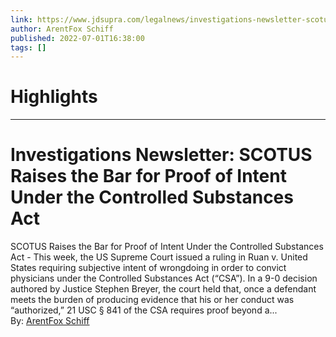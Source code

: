 ```yaml
---
link: https://www.jdsupra.com/legalnews/investigations-newsletter-scotus-raises-4185447/
author: ArentFox Schiff
published: 2022-07-01T16:38:00
tags: []
---
```

# Highlights


---
# Investigations Newsletter: SCOTUS Raises the Bar for Proof of Intent Under the Controlled Substances Act
SCOTUS Raises the Bar for Proof of Intent Under the Controlled Substances Act - This week, the US Supreme Court issued a ruling in Ruan v. United States requiring subjective intent of wrongdoing in order to convict physicians under the Controlled Substances Act (“CSA”). In a 9-0 decision authored by Justice Stephen Breyer, the court held that, once a defendant meets the burden of producing evidence that his or her conduct was “authorized,” 21 USC § 841 of the CSA requires proof beyond a...  
By: [ArentFox Schiff](https://www.jdsupra.com/profile/arentfox_schiff/)